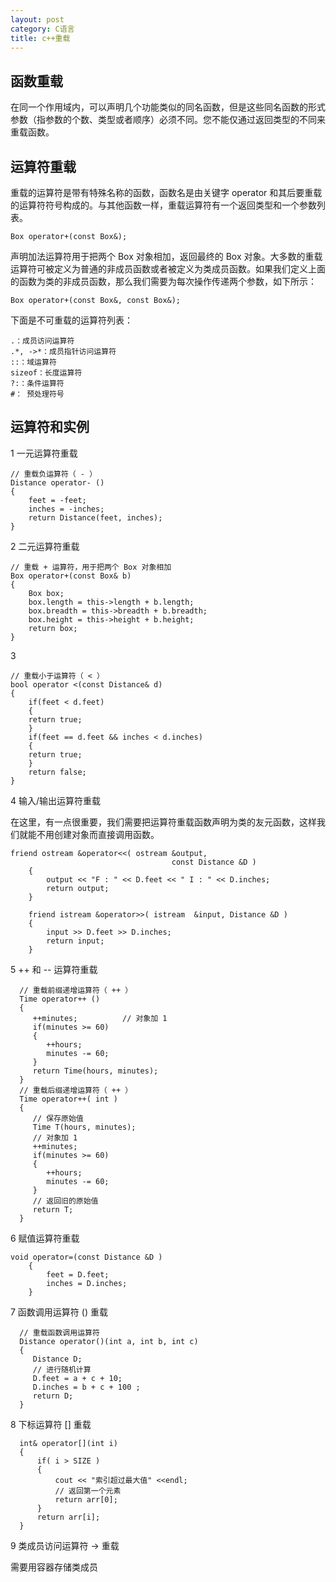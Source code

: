 ```yaml
---
layout: post
category: C语言
title: c++重载
---
```


## 函数重载
在同一个作用域内，可以声明几个功能类似的同名函数，但是这些同名函数的形式参数（指参数的个数、类型或者顺序）必须不同。您不能仅通过返回类型的不同来重载函数。

## 运算符重载
重载的运算符是带有特殊名称的函数，函数名是由关键字 operator 和其后要重载的运算符符号构成的。与其他函数一样，重载运算符有一个返回类型和一个参数列表。

    Box operator+(const Box&);

声明加法运算符用于把两个 Box 对象相加，返回最终的 Box 对象。大多数的重载运算符可被定义为普通的非成员函数或者被定义为类成员函数。如果我们定义上面的函数为类的非成员函数，那么我们需要为每次操作传递两个参数，如下所示：

    Box operator+(const Box&, const Box&);

下面是不可重载的运算符列表：

    .：成员访问运算符
    .*, ->*：成员指针访问运算符
    ::：域运算符
    sizeof：长度运算符
    ?:：条件运算符
    #： 预处理符号

## 运算符和实例

1	一元运算符重载

    // 重载负运算符（ - ）
    Distance operator- ()  
    {
        feet = -feet;
        inches = -inches;
        return Distance(feet, inches);
    }

2	二元运算符重载

    // 重载 + 运算符，用于把两个 Box 对象相加
    Box operator+(const Box& b)
    {
        Box box;
        box.length = this->length + b.length;
        box.breadth = this->breadth + b.breadth;
        box.height = this->height + b.height;
        return box;
    }

3	

    // 重载小于运算符（ < ）
    bool operator <(const Distance& d)
    {
        if(feet < d.feet)
        {
        return true;
        }
        if(feet == d.feet && inches < d.inches)
        {
        return true;
        }
        return false;
    }

4	输入/输出运算符重载

在这里，有一点很重要，我们需要把运算符重载函数声明为类的友元函数，这样我们就能不用创建对象而直接调用函数。

    friend ostream &operator<<( ostream &output, 
                                        const Distance &D )
        { 
            output << "F : " << D.feet << " I : " << D.inches;
            return output;            
        }

        friend istream &operator>>( istream  &input, Distance &D )
        { 
            input >> D.feet >> D.inches;
            return input;            
        }

5	++ 和 -- 运算符重载

      // 重载前缀递增运算符（ ++ ）
      Time operator++ ()  
      {
         ++minutes;          // 对象加 1
         if(minutes >= 60)  
         {
            ++hours;
            minutes -= 60;
         }
         return Time(hours, minutes);
      }
      // 重载后缀递增运算符（ ++ ）
      Time operator++( int )         
      {
         // 保存原始值
         Time T(hours, minutes);
         // 对象加 1
         ++minutes;                    
         if(minutes >= 60)
         {
            ++hours;
            minutes -= 60;
         }
         // 返回旧的原始值
         return T; 
      }

6	赋值运算符重载

    void operator=(const Distance &D )
        { 
            feet = D.feet;
            inches = D.inches;
        }

7	函数调用运算符 () 重载

      // 重载函数调用运算符
      Distance operator()(int a, int b, int c)
      {
         Distance D;
         // 进行随机计算
         D.feet = a + c + 10;
         D.inches = b + c + 100 ;
         return D;
      }

8	下标运算符 [] 重载

      int& operator[](int i)
      {
          if( i > SIZE )
          {
              cout << "索引超过最大值" <<endl; 
              // 返回第一个元素
              return arr[0];
          }
          return arr[i];
      }

9	类成员访问运算符 -> 重载

需要用容器存储类成员